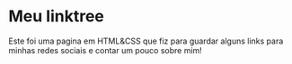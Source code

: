 # Meu linktree

Este foi uma pagina em HTML&CSS que fiz para guardar alguns links para minhas redes sociais e contar um pouco sobre mim!
